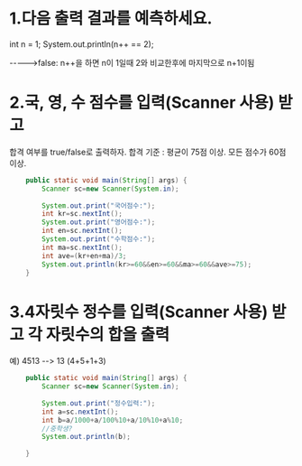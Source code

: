 # 1.다음 출력 결과를 예측하세요.

int n = 1;
System.out.println(n++ == 2); 



----->false: n++을 하면 n이  1일때 2와 비교한후에 마지막으로 n+1이됨

# 2.국, 영, 수 점수를 입력(Scanner 사용) 받고 



합격 여부를 true/false로 출력하자.
합격 기준 : 평균이 75점 이상. 모든 점수가 60점 이상.

```java
	public static void main(String[] args) {
		Scanner sc=new Scanner(System.in);
		
		System.out.print("국어점수:");
		int kr=sc.nextInt();
		System.out.print("영어점수:");
		int en=sc.nextInt();
		System.out.print("수학점수:");
		int ma=sc.nextInt();
		int ave=(kr+en+ma)/3;
		System.out.println(kr>=60&&en>=60&&ma>=60&&ave>=75);
	}
```



# 3.4자릿수 정수를 입력(Scanner 사용) 받고 각 자릿수의 합을 출력

예) 4513  --> 13 (4+5+1+3)

```java
	public static void main(String[] args) {
		Scanner sc=new Scanner(System.in);
		
		System.out.print("정수입력:");
		int a=sc.nextInt();
		int b=a/1000+a/100%10+a/10%10+a%10;
		//중학생?
		System.out.println(b);
		
	}
```

